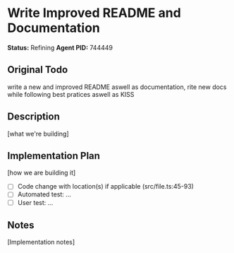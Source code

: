 # Write Improved README and Documentation
**Status:** Refining
**Agent PID:** 744449

## Original Todo
write a new and improved README aswell as documentation, rite new docs while following best pratices aswell as KISS

## Description
[what we're building]

## Implementation Plan
[how we are building it]
- [ ] Code change with location(s) if applicable (src/file.ts:45-93)
- [ ] Automated test: ...
- [ ] User test: ...

## Notes
[Implementation notes]